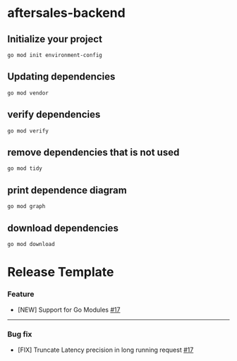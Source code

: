 # aftersales-backend


## Initialize your project

```
go mod init environment-config
```

## Updating dependencies

```
go mod vendor
```

## verify dependencies

```
go mod verify
```

## remove dependencies that is not used

```
go mod tidy
```

## print dependence diagram

```
go mod graph
```

## download dependencies

```
go mod download
```

# Release Template

### Feature

* [NEW] Support for Go Modules [#17](https://github.com/sillyhatxu/convenient-utils/issues/17)

---

### Bug fix

* [FIX] Truncate Latency precision in long running request [#17](https://github.com/sillyhatxu/convenient-utils/issues/17)
